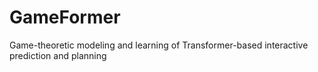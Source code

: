 # GameFormer
Game-theoretic modeling and learning of Transformer-based interactive prediction and planning
